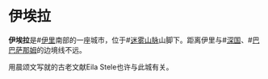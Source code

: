 # 伊埃拉

**伊埃拉**是#[伊里](locations/iri)南部的一座城市，位于#[迷雾山脉](locations/misted-mountains)山脚下。距离伊里与#[深国](locations/shinovar)、#[巴巴萨那姆](locations/babatharnam)的边境线不远。

用晨颂文写就的古老文献Eila Stele也许与此城有关。
